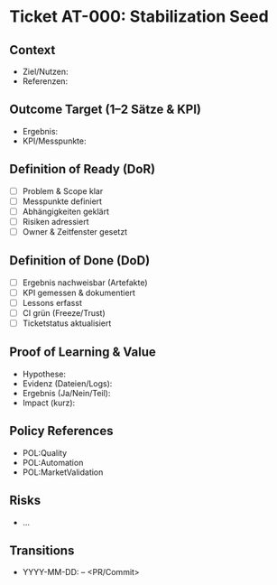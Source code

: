 # Ticket AT-000: Stabilization Seed

## Context
- Ziel/Nutzen:
- Referenzen:

## Outcome Target (1–2 Sätze & KPI)
- Ergebnis:
- KPI/Messpunkte:

## Definition of Ready (DoR)
- [ ] Problem & Scope klar
- [ ] Messpunkte definiert
- [ ] Abhängigkeiten geklärt
- [ ] Risiken adressiert
- [ ] Owner & Zeitfenster gesetzt

## Definition of Done (DoD)
- [ ] Ergebnis nachweisbar (Artefakte)
- [ ] KPI gemessen & dokumentiert
- [ ] Lessons erfasst
- [ ] CI grün (Freeze/Trust)
- [ ] Ticketstatus aktualisiert

## Proof of Learning & Value
- Hypothese:
- Evidenz (Dateien/Logs):
- Ergebnis (Ja/Nein/Teil):
- Impact (kurz):

## Policy References
- POL:Quality
- POL:Automation
- POL:MarketValidation

## Risks
- …

## Transitions
- YYYY-MM-DD: <Aktion> – <PR/Commit>
